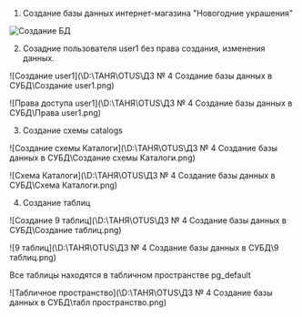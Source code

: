 1. Создание базы данных интернет-магазина "Новогодние украшения" 

![Создание БД]("D:\ТАНЯ\OTUS\ДЗ_4\Создание_БД.png")

2. Созадние пользователя user1 без права создания, изменения данных.

![Создание user1](\D:\ТАНЯ\OTUS\ДЗ № 4 Создание базы данных в СУБД\Создание user1.png)

![Права доступа user1](\D:\ТАНЯ\OTUS\ДЗ № 4 Создание базы данных в СУБД\Права user1.png)

3. Создание схемы catalogs

![Создание схемы Каталоги](\D:\ТАНЯ\OTUS\ДЗ № 4 Создание базы данных в СУБД\Создание схемы Каталоги.png)

![Схема Каталоги](\D:\ТАНЯ\OTUS\ДЗ № 4 Создание базы данных в СУБД\Схема Каталоги.png)

4. Создание таблиц

![Создание 9 таблиц](\D:\ТАНЯ\OTUS\ДЗ № 4 Создание базы данных в СУБД\Создание таблиц.png)

![9 таблиц](\D:\ТАНЯ\OTUS\ДЗ № 4 Создание базы данных в СУБД\9 таблиц.png)

Все таблицы находятся в табличном пространстве pg_default

![Табличное пространство](\D:\ТАНЯ\OTUS\ДЗ № 4 Создание базы данных в СУБД\табл пространство.png)

